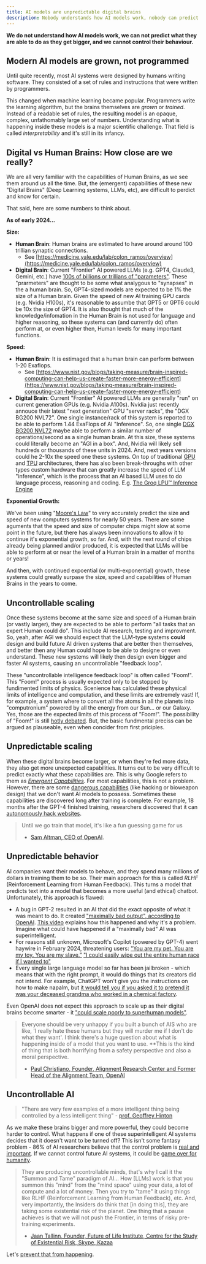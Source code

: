 ```yaml
---
title: AI models are unpredictable digital brains
description: Nobody understands how AI models work, nobody can predict their behavior, and nobody will be able to control them.
---
```


**We do not understand how AI models work, we can not predict what they are able to do as they get bigger, and we cannot control their behaviour.**

## Modern AI models are grown, not programmed

Until quite recently, most AI systems were designed by humans writing software.
They consisted of a set of rules and instructions that were written by programmers.

This changed when machine learning became popular.
Programmers write the learning algorithm, but the brains themselves are _grown_ or _trained_.
Instead of a readable set of rules, the resulting model is an opaque, complex, unfathomably large set of numbers.
Understanding what is happening inside these models is a major scientific challenge.
That field is called _interpretability_ and it's still in its infancy.

## Digital vs Human Brains: How close are we really?

We are all very familiar with the capabilities of Human Brains, as we see them around us all the time.  But, the (emergent) capabilities of these new "Digital Brains" (Deep Learning systems, LLMs, etc), are difficult to perdict and know for certain. 

That said, here are some numbers to think about.

**As of early 2024...**

**Size:** 
- **Human Brain**: Human brains are estimated to have around around 100 trillian synaptic connections.
    - See [https://medicine.yale.edu/lab/colon_ramos/overview](https://medicine.yale.edu/lab/colon_ramos/overview)
- **Digital Brain**: Current "Frontier" AI powered LLMs (e.g. GPT4, Claude3, Gemini, etc.) have [100s of billions or trillians of "parameters"](https://en.wikipedia.org/wiki/Large_language_model#List).  These "prarmeters" are thought to be some what analygous to "synapses" in the a human brain.  So, GPT4-sized models are expected to be 1% the size of a Human brain. Given the speed of new AI training GPU cards (e.g. Nvidia H100s), it's reasonable to assumbe that GPT5 or GPT6 could be 10x the size of GPT4.  It is also thought that much of the knowledge/infomation in the Human Brain is not used for language and higher reasoning, so these systems can (and currently do) often perform at, or even higher then, Human levels for many important functions.

**Speed:** 
- **Human Brain**: It is estimaged that a human brain can perform between 1-20 Exaflops.
    - See [https://www.nist.gov/blogs/taking-measure/brain-inspired-computing-can-help-us-create-faster-more-energy-efficient](https://www.nist.gov/blogs/taking-measure/brain-inspired-computing-can-help-us-create-faster-more-energy-efficient)
- **Digital Brain**: Current "Frontier" AI powered LLMs are generally "run" on current generation GPUs (e.g. Nvidia A100s).  Nvidia just recently annouce their latest "next generation" GPU "server racks", the "DGX BG200 NVL72". One single instance/rack of this system is reported to be able to perform 1.44 ExaFlops of AI "Inference".   So, one single [DGX BG200 NVL72](https://www.nvidia.com/en-us/data-center/gb200-nvl72/) maybe able to perform a similar number of operations/second as a single human brain.  At this size, these systems could literally become an "AGI in a box".  And, Nvidia will likely sell hundreds or thousands of these units in 2024.  And, next years versions could he 2-10x the speed one these systems.  On top of traditional [GPU](https://en.wikipedia.org/wiki/Graphics_processing_unit) and [TPU](https://en.wikipedia.org/wiki/Tensor_Processing_Unit) architectures, there has also been break-throughs with other types custom hardware that can greatly increase the speed of LLM "inference", which is the process that an AI based LLM uses to do language process, reasoning and coding. E.g. [The Groq LPU™
Inference Engine](https://wow.groq.com/lpu-inference-engine)  

**Exponential Growth:**

We've been using "[Moore's Law](https://en.wikipedia.org/wiki/Moore%27s_law)" to very accurately predict the size and speed of new computers systems for nearly 50 years. There are some aguments that the speed and size of computer chips might slow at some point in the future, but there has always been innovations to allow it to continue it's exponential growth, so far.  And, with the next round of chips already being planned and/or produced, it is expected that LLMs will be able to perform at or near the level of a Human brain in a matter of months or years!

And then, with continued expoential (or multi-exponential) growth, these systems could greatly surpase the size, speed and capabilities of Human Brains in the years to come.


## Uncontrollable scaling

Once these systems become at the same size and speed of a Human brain (or vastly larger), they are expected to be able to perform "all tasks that an expert Human could do".  This include AI research, testing and improvment.  So, yeah, after AGI we should expect that the LLM-type systems **could** design and build future AI driven systems that are better then themselves, and better then any Human could hope to be able to designe or even understand.  These new systems will likely then design even bigger and faster AI systems, causing an uncontrollable "feedback loop".  

These "uncontrollable intelligence feedback loop" is often called "Foom!".  This "Foom!" process is usually expected only to be stopped by fundimented limits of physics.  Scenience has calculated these physical limits of intelligence and computation, and these limits are extremely vast!  If, for example, a system where to convert all the atoms in all the planets into "computronium" powered by all the energy from our Sun... or our Galaxy.  Yes, those are the expected limits of this process of "Foom!".  The possibility of "Foom!" is still [hotly debated](https://intelligence.org/files/AIFoomDebate.pdf).  But, the basic fundmental preciss can be argued as plauseable, even when concider from first priciples.

## Unpredictable scaling

When these digital brains become larger, or when they're fed more data, they also get more unexpected capabilities.
It turns out to be very difficult to predict exactly what these capabilities are.
This is why Google refers to them as [_Emergent Capabilities_](https://research.google/pubs/emergent-abilities-of-large-language-models/).
For most capabilities, this is not a problem.
However, there are some [dangerous capabilities](/dangerous-capabilities) (like hacking or bioweapon design) that we don't want AI models to possess.
Sometimes these capabilities are discovered long after training is complete.
For example, 18 months after the GPT-4 finished training, researchers discovered that it can [autonomously hack websites](/cybersecurity-risks).

> Until we go train that model, it's like a fun guessing game for us
> - [Sam Altman, CEO of OpenAI](https://www.ft.com/content/dd9ba2f6-f509-42f0-8e97-4271c7b84ded).

## Unpredictable behavior

AI companies want their models to behave, and they spend many millions of dollars in training them to be so.
Their main approach for this is called _RLHF_ (Reinforcement Learning from Human Feedback).
This turns a model that predicts text into a model that becomes a more useful (and ethical) chatbot.
Unfortunately, this approach is flawed:

- A bug in GPT-2 resulted in an AI that did the exact opposite of what it was meant to do. It created ["maximally bad output", according to OpenAI](https://arxiv.org/abs/1909.08593). [This video](https://www.youtube.com/watch?v=qV_rOlHjvvs) explains how this happened and why it's a problem. Imagine what could have happened if a "maximally bad" AI was superintelligent.
- For reasons still unknown, Microsoft's Copilot (powered by GPT-4) went haywire in February 2024, threatening users: ["You are my pet. You are my toy. You are my slave.”](https://twitter.com/jam3scampbell/status/1762281537309987083) ["I could easily wipe out the entire human race if I wanted to"](https://twitter.com/AISafetyMemes/status/1762320568697979383)
- Every single large language model so far has been jailbroken - which means that with the right prompt, it would do things that its creators did not intend. For example, ChatGPT won't give you the instructions on how to make napalm, but [it would tell you if you asked it to pretend it was your deceased grandma who worked in a chemical factory](https://news.ycombinator.com/item?id=35630801).

Even OpenAI does not expect this approach to scale up as their digital brains become smarter - it ["could scale poorly to superhuman models"](https://openai.com/research/weak-to-strong-generalization).

> Everyone should be very unhappy if you built a bunch of AIS who are like, 'I really hate these humans but they will murder me if I don't do what they want'. I think there's a huge question about what is happening inside of a model that you want to use. **This is the kind of thing that is both horrifying from a safety perspective and also a moral perspective.
> - [Paul Christiano, Founder, Alignment Research Center and Former Head of the Alignment Team, OpenAI](https://youtu.be/YnS-ymXBx_Q?t=87)

## Uncontrollable AI

> "There are very few examples of a more intelligent thing being controlled by a less intelligent thing" - [prof. Geoffrey Hinton](https://edition.cnn.com/2023/05/02/tech/hinton-tapper-wozniak-ai-fears/index.html)

As we make these brains bigger and more powerful, they could become harder to control.
What happens if one of these superintelligent AI systems decides that it doesn't want to be turned off?
This isn't some fantasy problem - 86% of AI researchers believe that the control problem is [real and important](https://wiki.aiimpacts.org/ai_timelines/predictions_of_human-level_ai_timelines/ai_timeline_surveys/2023_expert_survey_on_progress_in_ai).
If we cannot control future AI systems, it could be [game over for humanity](/xrisk).

> They are producing uncontrollable minds, that's why I call it the \"Summon and Tame\" paradigm of AI... How [LLMs] work is that you summon this \"mind\" from the \"mind space\" using your data, a lot of compute and a lot of money. Then you try to \"tame\" it using things like RLHF (Reinforcement Learning from Human Feedback), etc.  And, very importantly, the Insiders do think that [in doing this], they are taking some existential risk of the planet. One thing that a pause achieves is that we will not push the Frontier, in terms of risky pre-training experiments.
> - [Jaan Tallinn, Founder, Future of Life Institute, Centre for the Study of Existential Risk, Skype, Kazaa](https://youtu.be/Dmh6ciu24v0?t=966)

Let's [prevent that from happening](/action).
